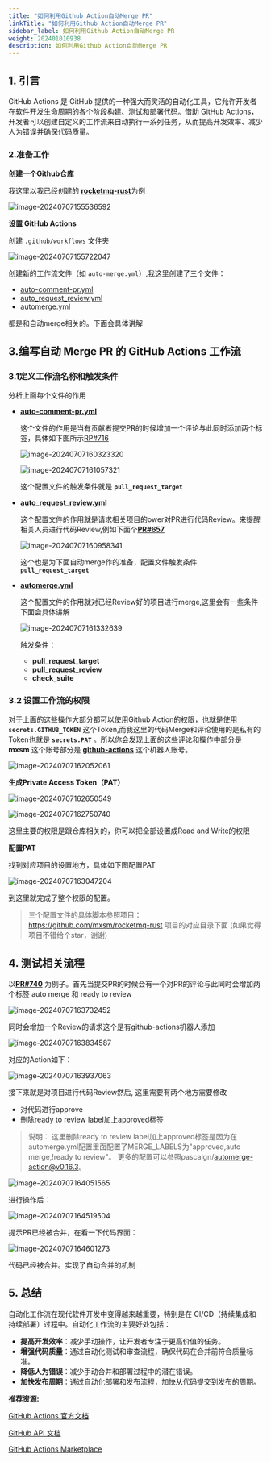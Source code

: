 ```yaml
---
title: "如何利用Github Action自动Merge PR"
linkTitle: "如何利用Github Action自动Merge PR"
sidebar_label: 如何利用Github Action自动Merge PR
weight: 202401010938
description: 如何利用Github Action自动Merge PR
---
```


## 1. 引言

GitHub Actions 是 GitHub 提供的一种强大而灵活的自动化工具，它允许开发者在软件开发生命周期的各个阶段构建、测试和部署代码。借助 GitHub Actions，开发者可以创建自定义的工作流来自动执行一系列任务，从而提高开发效率、减少人为错误并确保代码质量。

### 2.准备工作

**创建一个Github仓库**

我这里以我已经创建的 [**rocketmq-rust**](https://github.com/mxsm/rocketmq-rust)为例

![image-20240707155536592](https://raw.githubusercontent.com/mxsm/picture/main/other/image-20240707155536592.png)

**设置 GitHub Actions**

创建 `.github/workflows` 文件夹

![image-20240707155722047](https://raw.githubusercontent.com/mxsm/picture/main/other/image-20240707155722047.png)

创建新的工作流文件（如 `auto-merge.yml`）,我这里创建了三个文件：

- [auto-comment-pr.yml](https://github.com/mxsm/rocketmq-rust/blob/main/.github/workflows/auto-comment-pr.yml)
- [auto_request_review.yml](https://github.com/mxsm/rocketmq-rust/blob/main/.github/workflows/auto_request_review.yml)
- [automerge.yml](https://github.com/mxsm/rocketmq-rust/blob/main/.github/workflows/automerge.yml)

都是和自动merge相关的。下面会具体讲解

## 3.编写自动 Merge PR 的 GitHub Actions 工作流

### 3.1定义工作流名称和触发条件

分析上面每个文件的作用

- [**auto-comment-pr.yml**](https://github.com/mxsm/rocketmq-rust/blob/main/.github/workflows/auto-comment-pr.yml)

  这个文件的作用是当有贡献者提交PR的时候增加一个评论与此同时添加两个标签，具体如下图所示[RP#716](https://github.com/mxsm/rocketmq-rust/pull/716)

  ![image-20240707160323320](https://raw.githubusercontent.com/mxsm/picture/main/other/image-20240707160323320.png)

  ![image-20240707161057321](https://raw.githubusercontent.com/mxsm/picture/main/other/image-20240707161057321.png)

  这个配置文件的触发条件就是 **`pull_request_target`**

- [**auto_request_review.yml**](https://github.com/mxsm/rocketmq-rust/blob/main/.github/workflows/auto_request_review.yml)

  这个配置文件的作用就是请求相关项目的ower对PR进行代码Review。来提醒相关人员进行代码Review,例如下面个[**PR#657**](https://github.com/mxsm/rocketmq-rust/pull/657)

  ![image-20240707160958341](https://raw.githubusercontent.com/mxsm/picture/main/other/image-20240707160958341.png)

  这个也是为下面自动merge作的准备，配置文件触发条件 **`pull_request_target`**

- [**automerge.yml**](https://github.com/mxsm/rocketmq-rust/blob/main/.github/workflows/automerge.yml)

  这个配置文件的作用就对已经Review好的项目进行merge,这里会有一些条件下面会具体讲解

  ![image-20240707161332639](https://raw.githubusercontent.com/mxsm/picture/main/other/image-20240707161332639.png)

  触发条件：

  - **pull_request_target**
  - **pull_request_review**
  - **check_suite**

### 3.2 设置工作流的权限

对于上面的这些操作大部分都可以使用Github Action的权限，也就是使用 **`secrets.GITHUB_TOKEN`** 这个Token,而我这里的代码Merge和评论使用的是私有的Token也就是 **`secrets.PAT`** 。所以你会发现上面的这些评论和操作中部分是 **mxsm** 这个账号部分是 [**github-actions**](https://github.com/apps/github-actions) 这个机器人账号。

![image-20240707162052061](https://raw.githubusercontent.com/mxsm/picture/main/other/image-20240707162052061.png)

**生成Private Access Token（PAT）**

![image-20240707162650549](https://raw.githubusercontent.com/mxsm/picture/main/other/image-20240707162650549.png)

![image-20240707162750740](https://raw.githubusercontent.com/mxsm/picture/main/other/image-20240707162750740.png)

这里主要的权限是跟仓库相关的，你可以把全部设置成Read and Write的权限

**配置PAT**

找到对应项目的设置地方，具体如下图配置PAT

![image-20240707163047204](https://raw.githubusercontent.com/mxsm/picture/main/other/image-20240707163047204.png)

到这里就完成了整个权限的配置。

> 三个配置文件的具体脚本参照项目：https://github.com/mxsm/rocketmq-rust 项目的对应目录下面 (如果觉得项目不错给个star，谢谢)

## 4. 测试相关流程

以[**PR#740**](https://github.com/mxsm/rocketmq-rust/pull/740) 为例子。首先当提交PR的时候会有一个对PR的评论与此同时会增加两个标签  auto merge 和 ready to review

![image-20240707163732452](https://raw.githubusercontent.com/mxsm/picture/main/other/image-20240707163732452.png)

同时会增加一个Review的请求这个是有github-actions机器人添加

![image-20240707163834587](https://raw.githubusercontent.com/mxsm/picture/main/other/image-20240707163834587.png)

对应的Action如下：

![image-20240707163937063](https://raw.githubusercontent.com/mxsm/picture/main/other/image-20240707163937063.png)

接下来就是对项目进行代码Review然后, 这里需要有两个地方需要修改

- 对代码进行approve
- 删除ready to review label加上approved标签

> 说明： 这里删除ready to review label加上approved标签是因为在automerge.yml配置里面配置了MERGE_LABELS为"approved,auto merge,!ready to review"。 更多的配置可以参照pascalgn/automerge-action@v0.16.3。

![image-20240707164051565](https://raw.githubusercontent.com/mxsm/picture/main/other/image-20240707164051565.png)

进行操作后：

![image-20240707164519504](https://raw.githubusercontent.com/mxsm/picture/main/other/image-20240707164519504.png)

提示PR已经被合并，在看一下代码界面：

![image-20240707164601273](https://raw.githubusercontent.com/mxsm/picture/main/other/image-20240707164601273.png)

代码已经被合并。实现了自动合并的机制

## 5. 总结

自动化工作流在现代软件开发中变得越来越重要，特别是在 CI/CD（持续集成和持续部署）过程中。自动化工作流的主要好处包括：

- **提高开发效率**：减少手动操作，让开发者专注于更高价值的任务。
- **增强代码质量**：通过自动化测试和审查流程，确保代码在合并前符合质量标准。
- **降低人为错误**：减少手动合并和部署过程中的潜在错误。
- **加快发布周期**：通过自动化部署和发布流程，加快从代码提交到发布的周期。

**推荐资源:**

[GitHub Actions 官方文档](https://docs.github.com/en/actions)

[GitHub API 文档](https://docs.github.com/en/rest)

[GitHub Actions Marketplace](https://github.com/marketplace?type=actions)